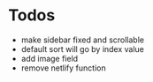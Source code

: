 # Todos

- make sidebar fixed and scrollable
- default sort will go by index value
- add image field
- remove netlify function